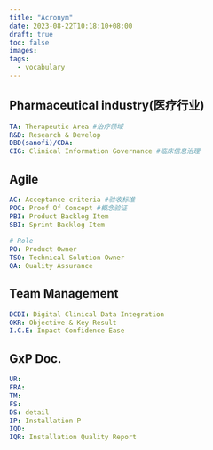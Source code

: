 ```yaml
---
title: "Acronym"
date: 2023-08-22T10:18:10+08:00
draft: true
toc: false
images:
tags:
  - vocabulary
---
```


## Pharmaceutical industry(医疗行业)

```yml
TA: Therapeutic Area #治疗领域
R&D: Research & Develop
DBD(sanofi)/CDA: 
CIG: Clinical Information Governance #临床信息治理
```
  
## Agile

```yml
AC: Acceptance criteria #验收标准
POC: Proof Of Concept #概念验证
PBI: Product Backlog Item
SBI: Sprint Backlog Item
  
# Role
PO: Product Owner
TSO: Technical Solution Owner
QA: Quality Assurance

```

  
## Team Management

```yml
DCDI: Digital Clinical Data Integration
OKR: Objective & Key Result
I.C.E: Inpact Confidence Ease

```

  
## GxP Doc.

```yml
UR:
FRA:
TM:
FS:
DS: detail 
IP: Installation P
IQD:
IQR: Installation Quality Report

```

